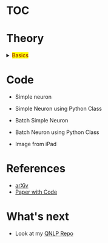 # TOC

# Theory

<details>
  <summary><mark><font color=darkred>Basics</font></mark></summary>
 
  ## 1D Array
  ```python
    np.array(3)
  ```
  ## 2D Array
  ```python
    np.array((3,4))
  ```

</details>


# Code
- Simple neuron
- Simple Neuron using Python Class
- Batch Simple Neuron
- Batch Neuron using Python Class


- Image from iPad


# References

  - [arXiv](https://arxiv.org/)  
  - [Paper with Code](https://paperswithcode.com/)  


# What's next
- Look at my [QNLP Repo](https://github.com/rvbug/QuantumML)  
